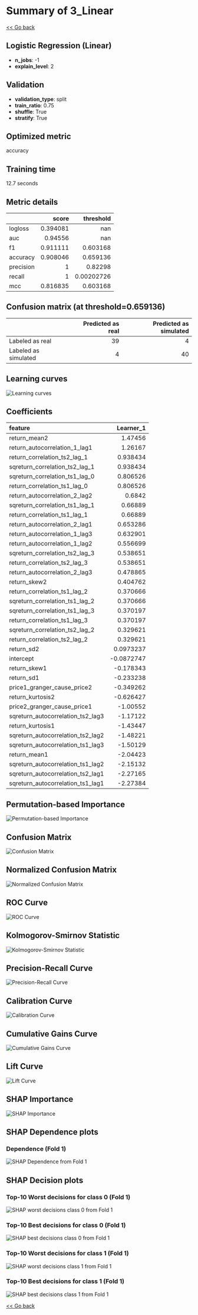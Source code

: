 # Summary of 3_Linear

[<< Go back](../README.md)


## Logistic Regression (Linear)
- **n_jobs**: -1
- **explain_level**: 2

## Validation
 - **validation_type**: split
 - **train_ratio**: 0.75
 - **shuffle**: True
 - **stratify**: True

## Optimized metric
accuracy

## Training time

12.7 seconds

## Metric details
|           |    score |    threshold |
|:----------|---------:|-------------:|
| logloss   | 0.394081 | nan          |
| auc       | 0.94556  | nan          |
| f1        | 0.911111 |   0.603168   |
| accuracy  | 0.908046 |   0.659136   |
| precision | 1        |   0.82298    |
| recall    | 1        |   0.00202726 |
| mcc       | 0.816835 |   0.603168   |


## Confusion matrix (at threshold=0.659136)
|                      |   Predicted as real |   Predicted as simulated |
|:---------------------|--------------------:|-------------------------:|
| Labeled as real      |                  39 |                        4 |
| Labeled as simulated |                   4 |                       40 |

## Learning curves
![Learning curves](learning_curves.png)

## Coefficients
| feature                           |   Learner_1 |
|:----------------------------------|------------:|
| return_mean2                      |   1.47456   |
| return_autocorrelation_1_lag1     |   1.26167   |
| return_correlation_ts2_lag_1      |   0.938434  |
| sqreturn_correlation_ts2_lag_1    |   0.938434  |
| sqreturn_correlation_ts1_lag_0    |   0.806526  |
| return_correlation_ts1_lag_0      |   0.806526  |
| return_autocorrelation_2_lag2     |   0.6842    |
| sqreturn_correlation_ts1_lag_1    |   0.66889   |
| return_correlation_ts1_lag_1      |   0.66889   |
| return_autocorrelation_2_lag1     |   0.653286  |
| return_autocorrelation_1_lag3     |   0.632901  |
| return_autocorrelation_1_lag2     |   0.556699  |
| sqreturn_correlation_ts2_lag_3    |   0.538651  |
| return_correlation_ts2_lag_3      |   0.538651  |
| return_autocorrelation_2_lag3     |   0.478865  |
| return_skew2                      |   0.404762  |
| return_correlation_ts1_lag_2      |   0.370666  |
| sqreturn_correlation_ts1_lag_2    |   0.370666  |
| sqreturn_correlation_ts1_lag_3    |   0.370197  |
| return_correlation_ts1_lag_3      |   0.370197  |
| sqreturn_correlation_ts2_lag_2    |   0.329621  |
| return_correlation_ts2_lag_2      |   0.329621  |
| return_sd2                        |   0.0973237 |
| intercept                         |  -0.0872747 |
| return_skew1                      |  -0.178343  |
| return_sd1                        |  -0.233238  |
| price1_granger_cause_price2       |  -0.349262  |
| return_kurtosis2                  |  -0.626427  |
| price2_granger_cause_price1       |  -1.00552   |
| sqreturn_autocorrelation_ts2_lag3 |  -1.17122   |
| return_kurtosis1                  |  -1.43447   |
| sqreturn_autocorrelation_ts2_lag2 |  -1.48221   |
| sqreturn_autocorrelation_ts1_lag3 |  -1.50129   |
| return_mean1                      |  -2.04423   |
| sqreturn_autocorrelation_ts1_lag2 |  -2.15132   |
| sqreturn_autocorrelation_ts2_lag1 |  -2.27165   |
| sqreturn_autocorrelation_ts1_lag1 |  -2.27384   |


## Permutation-based Importance
![Permutation-based Importance](permutation_importance.png)
## Confusion Matrix

![Confusion Matrix](confusion_matrix.png)


## Normalized Confusion Matrix

![Normalized Confusion Matrix](confusion_matrix_normalized.png)


## ROC Curve

![ROC Curve](roc_curve.png)


## Kolmogorov-Smirnov Statistic

![Kolmogorov-Smirnov Statistic](ks_statistic.png)


## Precision-Recall Curve

![Precision-Recall Curve](precision_recall_curve.png)


## Calibration Curve

![Calibration Curve](calibration_curve_curve.png)


## Cumulative Gains Curve

![Cumulative Gains Curve](cumulative_gains_curve.png)


## Lift Curve

![Lift Curve](lift_curve.png)



## SHAP Importance
![SHAP Importance](shap_importance.png)

## SHAP Dependence plots

### Dependence (Fold 1)
![SHAP Dependence from Fold 1](learner_fold_0_shap_dependence.png)

## SHAP Decision plots

### Top-10 Worst decisions for class 0 (Fold 1)
![SHAP worst decisions class 0 from Fold 1](learner_fold_0_shap_class_0_worst_decisions.png)
### Top-10 Best decisions for class 0 (Fold 1)
![SHAP best decisions class 0 from Fold 1](learner_fold_0_shap_class_0_best_decisions.png)
### Top-10 Worst decisions for class 1 (Fold 1)
![SHAP worst decisions class 1 from Fold 1](learner_fold_0_shap_class_1_worst_decisions.png)
### Top-10 Best decisions for class 1 (Fold 1)
![SHAP best decisions class 1 from Fold 1](learner_fold_0_shap_class_1_best_decisions.png)

[<< Go back](../README.md)
